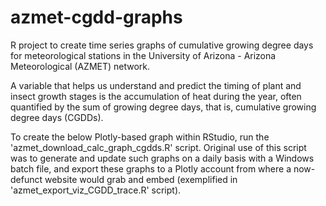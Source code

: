 # azmet-cgdd-graphs
R project to create time series graphs of cumulative growing degree days for meteorological stations in the University of Arizona - Arizona Meteorological (AZMET) network.

A variable that helps us understand and predict the timing of plant and insect growth stages is the accumulation of heat during the year, often quantified by the sum of growing degree days, that is, cumulative growing degree days (CGDDs).

To create the below Plotly-based graph within RStudio, run the 'azmet_download_calc_graph_cgdds.R' script. Original use of this script was to generate and update such graphs on a daily basis with a Windows batch file, and export these graphs to a Plotly account from where a now-defunct website would grab and embed (exemplified in 'azmet_export_viz_CGDD_trace.R' script).
